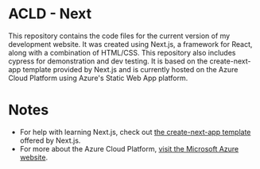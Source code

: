 # ACLD - Next
This repository contains the code files for the current version of my development website. It was created using Next.js, a framework for React, along with a combination of HTML/CSS. This repository also includes cypress for demonstration and dev testing. It is based on the create-next-app template provided by Next.js and is currently hosted on the Azure Cloud Platform using Azure's Static Web App platform.

# Notes
- For help with learning Next.js, check out [the create-next-app template](https://nextjs.org/docs/pages/api-reference/create-next-app) offered by Next.js.
- For more about the Azure Cloud Platform, [visit the Microsoft Azure website](https://azure.microsoft.com/en-us/explore/).
